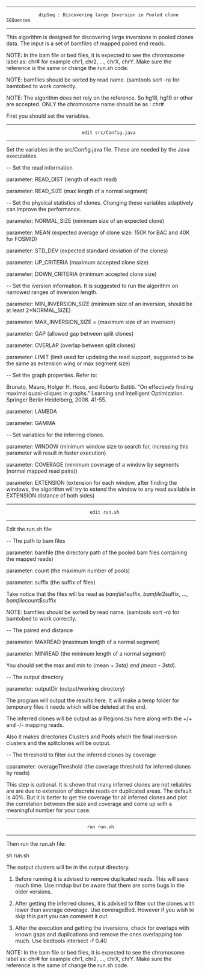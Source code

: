 ********************************************************************************************

                dipSeq : Discovering large Inversion in Pooled clone SEQuences

********************************************************************************************

This algorithm is designed for discovering large inversions in pooled clones data. The input is a set of bamfiles of mapped paired end reads. 

NOTE: In the bam file or bed files, it is expected to see the chromosome label as: chr# for example chr1, chr2, ..., chrX, chrY. Make sure the reference is the same or change the run.sh code.

NOTE: bamfiles should be sorted by read name. (samtools sort -n) for bamtobed to work correctly.

NOTE: The algorithm does not rely on the reference. So hg18, hg19 or other are accepted. ONLY the chromosome name should be as : chr#



First you should set the variables. 

********************************************************************************************

                                edit src/Config.java

********************************************************************************************

Set the variables in the src/Config.java file. These are needed by the Java executables.

-- Set the read information

parameter: READ_DIST (length of each read)

parameter: READ_SIZE (max length of a normal segment)



-- Set the physical statistics of clones. Changing these variables adaptively can improve the performance.

parameter: NORMAL_SIZE (minimum size of an expected clone)

parameter: MEAN (expected average of clone size: 150K for BAC and 40K for FOSMID)

parameter: STD_DEV (expected standard deviation of the clones)

parameter: UP_CRITERIA (maximum accepted clone size)

parameter: DOWN_CRITERIA (minimum accepted clone size)



-- Set the iversion information. It is suggested to run the algorithm on narrowed ranges of inversion length.

parameter: MIN_INVERSION_SIZE (minimum size of an inversion, should be at least 2*NORMAL_SIZE)

parameter: MAX_INVERSION_SIZE = (maximum size of an inversion)

parameter: GAP (allowed gap between split clones)

parameter: OVERLAP (overlap between split clones)

parameter: LIMIT (limit used for updating the read support, suggested to be the same as extension wing or max segment size) 



-- Set the graph properties. Refer to:

Brunato, Mauro, Holger H. Hoos, and Roberto Battiti. "On effectively finding maximal quasi-cliques in graphs." Learning and Intelligent Optimization. Springer Berlin Heidelberg, 2008. 41-55.

parameter: LAMBDA 

parameter: GAMMA 



-- Set variables for the inferring clones.

parameter: WINDOW (minimum window size to search for, increasing this parameter will result in faster execution)

parameter: COVERAGE (minimum coverage of a window by segments (normal mapped read pairs))

parameter: EXTENSION (extension for each window, after finding the windows, the algorithm will try to extend the window to any read available in EXTENSION distance of both sides)



********************************************************************************************

                                   edit run.sh

********************************************************************************************

Edit the run.sh file:



-- The path to bam files

parameter: bamfile (the directory path of the pooled bam files containing the mapped reads)

parameter: count (the maximum number of pools)

parameter: suffix (the suffix of files)

Take notice that the files will be read as $bamfile1$suffix, $bamfile2$suffix, ..., $bamfile$count$suffix

NOTE: bamfiles should be sorted by read name. (samtools sort -n) for bamtobed to work correctly.



-- The paired end distance

parameter: MAXREAD (maximum length of a normal segment)

parameter: MINREAD (the minimum length of a normal segment)

You should set the max and min to (mean + 3*std) and (mean - 3*std).



-- The output directory

parameter: outputDir (output/working directory)

The program will output the results here. It will make a temp folder for temporary files it needs which will be deleted at the end.

The inferred clones will be output as allRegions.tsv here along with the +/+ and -/- mapping reads.

Also it makes directories Clusters and Pools which the final inversion clusters and the splitclones will be output.



-- The threshold to filter out the inferred clones by coverage

cparameter: overageThreshold (the coverage threshold for inferred clones by reads)

This step is optional. It is shown that many inferred clones are not reliables are are due to extension of discrete reads on duplicated areas. The default is 40%. But it is better to get the coverage for all inferred clones and plot the correlation between the size and coverage and come up with a meaningful number for your case.



********************************************************************************************

                                  run run.sh

********************************************************************************************

Then run the run.sh file:

sh run.sh

The output clusters will be in the output directory.

1. Before running it is advised to remove duplicated reads. This will save much time. Use rmdup but be aware that there are some bugs in the older versions.

2. After getting the inferred clones, it is advised to filter out the clones with lower than average coverage. Use coverageBed. However if you wish to skip this part you can comment it out.

3. After the execution and getting the inversions, check for overlaps with known gaps and duplications and remove the ones overlapping too much. Use bedtools intersect -f 0.40



NOTE: In the bam file or bed files, it is expected to see the chromosome label as: chr# for example chr1, chr2, ..., chrX, chrY. Make sure the reference is the same of change the run.sh code.





